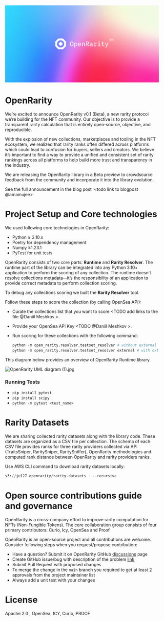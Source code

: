 ![OpenRarity](img/OR_Github_banner.jpg)


# OpenRarity 

We’re excited to announce OpenRarity v0.1 (Beta), a new rarity protocol we’re building for the NFT community. Our objective is to provide a transparent rarity calculation that is entirely open-source, objective, and reproducible.

With the explosion of new collections, marketplaces and tooling in the NFT ecosystem, we realized that rarity ranks often differed across platforms which could lead to confusion for buyers, sellers and creators. We believe it’s important to find a way to provide a unified and consistent set of rarity rankings across all platforms to help build more trust and transparency in the industry.

We are releasing the OpenRarity library in a Beta preview to crowdsource feedback from the community and incorporate it into the library evolution.

See the full announcement in the blog post  <todo link to blogpost @amamujee>

# Project Setup and Core technologies

We used following core technologies in OpenRarity:

- Python ≥ 3.10.x
- Poetry for dependency management
- Numpy ≥1.23.1
- PyTest for unit tests

OpenRarity consists of two core parts: **Runtime** and **Rarity Resolver**. The runtime part of the library can be integrated into any Python 3.10+ application to perform the scoring of any collection. The runtime doesn’t resolve collections metadata—it’s the responsibility of an application to provide correct metadata to perform collection scoring.

To debug any collections scoring we built the **Rarity Resolver** tool.

Follow these steps to score the collection (by calling OpenSea API):

- Curate the collections list that you want to score <TODO add links to the file @Daniil Meshkov >.
- Provide your OpenSea API Key <TODO @Daniil Meshkov >.
- Run scoring for these collections with the following command:
    
    ```python
    python -m open_rarity.resolver.testset_resolver # without external rarity resolution
    python -m open_rarity.resolver.testset_resolver external # with external rarity resolution
    ```
    
This diagram below provides an overview of OpenRarity Runtime library.

![OpenRarity UML diagram (1).jpg](https://s3-us-west-2.amazonaws.com/secure.notion-static.com/23340c3c-6a7f-4e9d-8f3d-e7760aef109b/OpenRarity_UML_diagram_(1).jpg)

### Running Tests

- `pip install pytest`
- `pip install scipy`
- `python -m pytest <test_name>`


# Rarity Datasets

We are sharing collected rarity datasets along with the library code. These datasets are organized as a CSV file per collection. The schema of each CSV file provides ranks for three rarity providers collected via API (TraitsSniper, RaritySniper, RaritySniffer), OpenRarity methodologies and computed rank distance between OpenRarity and rarity providers ranks.

Use AWS CLI command to download rarity datasets locally:

```python
s3://jul27-openrarity/rarity-datasets . --recursive
```


# Open source contributions guide and governance

OpenRarity is a cross-company effort to improve rarity computation for NFTs (Non-Fungible Tokens). The core collaboration group consists of four primary contributors: Curio, Icy, OpenSea and Proof

OpenRarity is an open-source project and all contributions are welcome. Consider following steps when you request/propose contribution:

- Have a question? Submit it on OpenRarity GitHub  [discussions](https://github.com/ProjectOpenSea/open-rarity/discussions) page
- Create GitHub issue/bug with description of the problem [link](https://github.com/ProjectOpenSea/open-rarity/issues/new?assignees=impreso&labels=bug&template=bug_report.md&title=)
- Submit Pull Request with proposed changes
- To merge the change in the `main` branch you required to get at least 2 approvals from the project maintainer list
- Always add a unit test with your changes


# License

Apache 2.0 , OpenSea, ICY, Curio, PROOF

